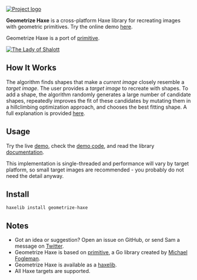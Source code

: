 [![Project logo](https://github.com/Tw1ddle/geometrize-haxe/blob/master/screenshots/logo.png?raw=true "Geometrize Haxe recreating images as geometric shapes logo")](http://tw1ddle.github.io/geometrize-haxe-demo/)

**Geometrize Haxe** is a cross-platform Haxe library for recreating images with geometric primitives. Try the online demo [here](http://tw1ddle.github.io/geometrize-haxe-demo/).

Geometrize Haxe is a port of [primitive](https://github.com/fogleman/primitive).

[![The Lady of Shalott](https://github.com/Tw1ddle/geometrize-haxe/blob/master/screenshots/the_lady_of_shalott_waterhouse.jpg?raw=true "The Lady of Shalott as circles")](https://github.com/Tw1ddle/geometrize-haxe-demo/)

## How It Works

The algorithm finds shapes that make a *current image* closely resemble a *target image*. The user provides a *target image* to recreate with shapes. To add a shape, the algorithm randomly generates a large number of candidate shapes, repeatedly improves the fit of these candidates by mutating them in a hillclimbing optimization approach, and chooses the best fitting shape. A full explanation is provided [here](https://github.com/fogleman/primitive/blob/master/README.md#how-it-works-part-ii).

## Usage

Try the live [demo](http://tw1ddle.github.io/geometrize-haxe-demo/), check the [demo code](https://github.com/Tw1ddle/geometrize-haxe-demo/), and read the library [documentation](http://tw1ddle.github.io/geometrize-haxe/).

This implementation is single-threaded and performance will vary by target platform, so small target images are recommended - you probably do not need the detail anyway.

## Install

```
haxelib install geometrize-haxe
```

## Notes
* Got an idea or suggestion? Open an issue on GitHub, or send Sam a message on [Twitter](https://twitter.com/Sam_Twidale).
* Geometrize Haxe is based on [primitive](https://github.com/fogleman/primitive), a Go library created by [Michael Fogleman](https://github.com/fogleman).
* Geometrize Haxe is available as a [haxelib](https://lib.haxe.org/p/geometrize-haxe).
* All Haxe targets are supported.
